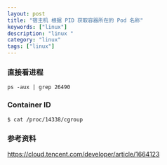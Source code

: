 ```yaml
---
layout: post
title: "宿主机 根据 PID 获取容器所在的 Pod 名称"
keywords: ["linux"]
description: "linux "
category: "linux"
tags: ["linux"]
---
```


### 直接看进程
```
ps -aux | grep 26490
```

### Container ID

```
$ cat /proc/14338/cgroup
````

### 参考资料
https://cloud.tencent.com/developer/article/1664123